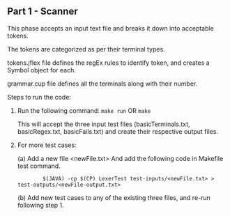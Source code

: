 ## Part 1 - Scanner

This phase accepts an input text file and breaks it down into acceptable tokens.

The tokens are categorized as per their terminal types.

tokens.jflex file defines the regEx rules to identify token, and creates a Symbol object for each.

grammar.cup file defines all the terminals along with their number.


Steps to run the code:
1. Run the following command:
    ```make run```
    OR
    ```make```

    This will accept the three input test files (basicTerminals.txt, basicRegex.txt, basicFails.txt) and create their respective output files.

2. For more test cases:

    (a) Add a new file <newFile.txt>
    And add the following code in Makefile test command.
    ```
            $(JAVA) -cp $(CP) LexerTest test-inputs/<newFile.txt> > test-outputs/<newFile-output.txt>
    ```

    (b) Add new test cases to any of the existing three files, and re-run following step 1.
